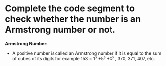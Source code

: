 # Complete the code segment to check whether the number is an Armstrong number or not.

**Armstrong Number:**

 - A positive number is called an Armstrong number if it is equal to the sum of cubes of its digits for example 153 = 1³ +5³ +3³ , 370, 371, 407, etc.
